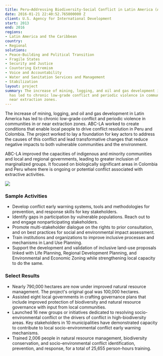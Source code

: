 ```yaml
---
title: Peru—Addressing Biodiversity-Social Conflict in Latin America (ABC-LA)
date: 2016-01-21 22:40:52.765000000 Z
client: U.S. Agency for International Development
start: 2013
end: 2016
regions:
- Latin America and the Caribbean
country:
- Regional
solutions:
- Peace-Building and Political Transition
- Fragile States
- Security and Justice
- Countering Extremism
- Voice and Accountability
- Water and Sanitation Services and Management
- Stabilization
layout: project
summary: The increase of mining, logging, and oil and gas development in Latin America
  has led to chronic low-grade conflict and periodic violence in communities in or
  near extraction zones.
---
```


The increase of mining, logging, and oil and gas development in Latin America has led to chronic low-grade conflict and periodic violence in communities in or near extraction zones. ABC-LA worked to create conditions that enable local people to drive conflict resolution in Peru and Colombia. The project worked to lay a foundation for key actors to address the causes of this conflict and lead transformative changes that reduce negative impacts to both vulnerable communities and the environment.

ABC-LA improved the capacities of indigenous and minority communities and local and regional governments, leading to greater inclusion of marginalized groups. It focused on biologically significant areas in Colombia and Peru where there is ongoing or potential conflict associated with extractive activities.

![][1]

###  Sample Activities                            

* Develop conflict early warning systems, tools and methodologies for prevention, and response skills for key stakeholders.
* Identify gaps in participation by vulnerable populations. Reach out to and engage nonparticipating stakeholders.
* Promote multi-stakeholder dialogue on the rights to prior consultation, and on best practices for social and environmental impact assessment.
* Train institutions and organizations to improve inclusive processes and mechanisms in Land Use Planning.
* Support the development and validation of inclusive land-use proposals linked with Life Planning, Regional Development Planning, and Environmental and Economic Zoning while strengthening local capacity to do the same.

###  Select Results

* Nearly 790,000 hectares are now under improved natural resource management. The project's original goal was 100,000 hectares.
* Assisted eight local governments in crafting governance plans that include improved protection of biodiversity and natural resource governance with input from local communities.
* Launched 16 new groups or initiatives dedicated to resolving socio-environmental conflict or the drivers of conflict in high-biodiversity areas. Key stakeholders in 10 municipalities have demonstrated capacity to contribute to local socio-environmental conflict early warning mechanisms.
* Trained 2,006 people in natural resource management, biodiversity conservation, and socio-environmental conflict identification, prevention, and response, for a total of 25,655 person-hours training.

[1]: /assets/images/projects/ABCLA%20Photo.jpg
